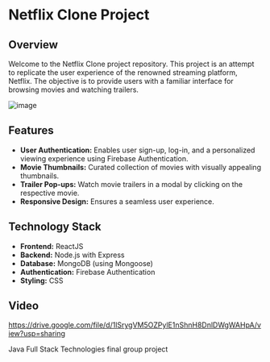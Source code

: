 # Netflix Clone Project

## Overview

Welcome to the Netflix Clone project repository. This project is an attempt to replicate the user experience of the renowned streaming platform, Netflix. The objective is to provide users with a familiar interface for browsing movies and watching trailers.

![image](https://github.com/Sonia312/Netflix-Clone/assets/101570119/bd6c61ad-4275-4741-8a8b-492a25cf76b3)


## Features

- **User Authentication:** Enables user sign-up, log-in, and a personalized viewing experience using Firebase Authentication.
- **Movie Thumbnails:** Curated collection of movies with visually appealing thumbnails.
- **Trailer Pop-ups:** Watch movie trailers in a modal by clicking on the respective movie.
- **Responsive Design:** Ensures a seamless user experience.

## Technology Stack

- **Frontend:** ReactJS
- **Backend:** Node.js with Express
- **Database:** MongoDB (using Mongoose)
- **Authentication:** Firebase Authentication
- **Styling:** CSS

## Video

https://drive.google.com/file/d/1lSrygVM5OZPylE1nShnH8DnlDWgWAHpA/view?usp=sharing

Java Full Stack Technologies final group project
